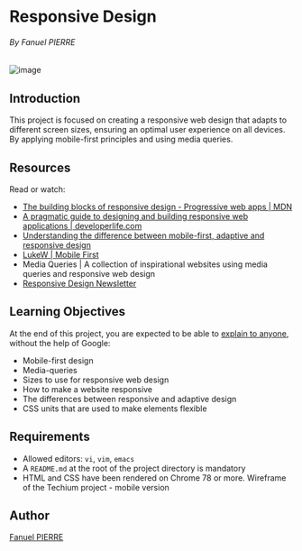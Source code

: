 # Responsive Design

###### By Fanuel PIERRE


![image](https://github.com/user-attachments/assets/250f28ca-5564-422a-86c2-a425fc57bd41)


## Introduction
This project is focused on creating a responsive web design that adapts to different screen sizes, ensuring an optimal user experience on all devices. By applying mobile-first principles and using media queries.

## Resources
Read or watch:

- [The building blocks of responsive design - Progressive web apps | MDN](https://developer.mozilla.org/en-US/docs/Learn/CSS/CSS_layout/Responsive_Design)
- [A pragmatic guide to designing and building responsive web applications | developerlife.com](https://developerlife.com/2019/08/25/guide-to-building-responsive-web-apps/)
- [Understanding the difference between mobile-first, adaptive and responsive design](https://fredericgonzalo.com/en/understanding-the-difference-between-mobile-first-adaptive-and-responsive-design/)
- [LukeW | Mobile First](https://www.lukew.com/ff/entry.asp?933)
- Media Queries | A collection of inspirational websites using media queries and responsive web design
- [Responsive Design Newsletter](https://bytes.dev/?s=rwd)

## Learning Objectives
At the end of this project, you are expected to be able to [explain to anyone](https://fs.blog/feynman-learning-technique/), without the help of Google:

- Mobile-first design
- Media-queries
- Sizes to use for responsive web design
- How to make a website responsive
- The differences between responsive and adaptive design
- CSS units that are used to make elements flexible

## Requirements
- Allowed editors: `vi`, `vim`, `emacs`
- A `README.md` at the root of the project directory is mandatory
- HTML and CSS have been rendered on Chrome 78 or more.
Wireframe of the Techium project - mobile version

## Author
[Fanuel PIERRE](https://www.github.com/Fpierr)

